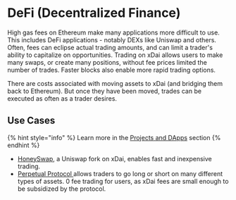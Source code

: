 # DeFi \(Decentralized Finance\)

High gas fees on Ethereum make many applications more difficult to use. This includes DeFi applications - notably DEXs like Uniswap and others. Often, fees can eclipse actual trading amounts, and can limit a trader's ability to capitalize on opportunities. Trading on xDai allows users to make many swaps, or create many positions, without fee prices limited the number of trades. Faster blocks also enable more rapid trading options.

There are costs associated with moving assets to xDai \(and bridging them back to Ethereum\). But once they have been moved, trades can be executed as often as a trader desires. 

## Use Cases 

{% hint style="info" %}
Learn more in the [Projects and DApps](../project-spotlights/) section
{% endhint %}

* [HoneySwap](../project-spotlights/honeyswap.md), a Uniswap fork on xDai, enables fast and inexpensive trading. 
* [Perpetual Protocol ](../project-spotlights/perpetual-protocol.md)allows traders to go long or short on many different types of assets. 0 fee trading for users, as xDai fees are small enough to be subsidized by the protocol.






